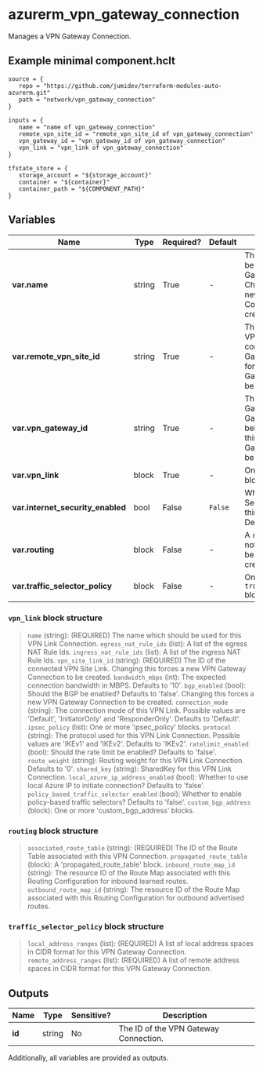 # azurerm_vpn_gateway_connection

Manages a VPN Gateway Connection.

## Example minimal component.hclt

```hcl
source = {
   repo = "https://github.com/jumidev/terraform-modules-auto-azurerm.git" 
   path = "network/vpn_gateway_connection" 
}

inputs = {
   name = "name of vpn_gateway_connection" 
   remote_vpn_site_id = "remote_vpn_site_id of vpn_gateway_connection" 
   vpn_gateway_id = "vpn_gateway_id of vpn_gateway_connection" 
   vpn_link = "vpn_link of vpn_gateway_connection" 
}

tfstate_store = {
   storage_account = "${storage_account}" 
   container = "${container}" 
   container_path = "${COMPONENT_PATH}" 
}

```

## Variables

| Name | Type | Required? |  Default  |  Description |
| ---- | ---- | --------- |  ----------- | ----------- |
| **var.name** | string | True | -  |  The name which should be used for this VPN Gateway Connection. Changing this forces a new VPN Gateway Connection to be created. | 
| **var.remote_vpn_site_id** | string | True | -  |  The ID of the remote VPN Site, which will connect to the VPN Gateway. Changing this forces a new VPN Gateway Connection to be created. | 
| **var.vpn_gateway_id** | string | True | -  |  The ID of the VPN Gateway that this VPN Gateway Connection belongs to. Changing this forces a new VPN Gateway Connection to be created. | 
| **var.vpn_link** | block | True | -  |  One or more `vpn_link` blocks. | 
| **var.internet_security_enabled** | bool | False | `False`  |  Whether Internet Security is enabled for this VPN Connection. Defaults to `false`. | 
| **var.routing** | block | False | -  |  A `routing` block. If this is not specified, there will be a default route table created implicitly. | 
| **var.traffic_selector_policy** | block | False | -  |  One or more `traffic_selector_policy` blocks. | 

### `vpn_link` block structure

>`name` (string): (REQUIRED) The name which should be used for this VPN Link Connection.
>`egress_nat_rule_ids` (list): A list of the egress NAT Rule Ids.
>`ingress_nat_rule_ids` (list): A list of the ingress NAT Rule Ids.
>`vpn_site_link_id` (string): (REQUIRED) The ID of the connected VPN Site Link. Changing this forces a new VPN Gateway Connection to be created.
>`bandwidth_mbps` (int): The expected connection bandwidth in MBPS. Defaults to '10'.
>`bgp_enabled` (bool): Should the BGP be enabled? Defaults to 'false'. Changing this forces a new VPN Gateway Connection to be created.
>`connection_mode` (string): The connection mode of this VPN Link. Possible values are 'Default', 'InitiatorOnly' and 'ResponderOnly'. Defaults to 'Default'.
>`ipsec_policy` (list): One or more 'ipsec_policy' blocks.
>`protocol` (string): The protocol used for this VPN Link Connection. Possible values are 'IKEv1' and 'IKEv2'. Defaults to 'IKEv2'.
>`ratelimit_enabled` (bool): Should the rate limit be enabled? Defaults to 'false'.
>`route_weight` (string): Routing weight for this VPN Link Connection. Defaults to '0'.
>`shared_key` (string): SharedKey for this VPN Link Connection.
>`local_azure_ip_address_enabled` (bool): Whether to use local Azure IP to initiate connection? Defaults to 'false'.
>`policy_based_traffic_selector_enabled` (bool): Whether to enable policy-based traffic selectors? Defaults to 'false'.
>`custom_bgp_address` (block): One or more 'custom_bgp_address' blocks.

### `routing` block structure

>`associated_route_table` (string): (REQUIRED) The ID of the Route Table associated with this VPN Connection.
>`propagated_route_table` (block): A 'propagated_route_table' block.
>`inbound_route_map_id` (string): The resource ID of the Route Map associated with this Routing Configuration for inbound learned routes.
>`outbound_route_map_id` (string): The resource ID of the Route Map associated with this Routing Configuration for outbound advertised routes.

### `traffic_selector_policy` block structure

>`local_address_ranges` (list): (REQUIRED) A list of local address spaces in CIDR format for this VPN Gateway Connection.
>`remote_address_ranges` (list): (REQUIRED) A list of remote address spaces in CIDR format for this VPN Gateway Connection.



## Outputs

| Name | Type | Sensitive? | Description |
| ---- | ---- | --------- | --------- |
| **id** | string | No  | The ID of the VPN Gateway Connection. | 

Additionally, all variables are provided as outputs.
